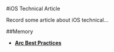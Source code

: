 

#iOS Technical Article

Record some article about iOS technical...

##Memory 

* [**Arc Best Practices**](http://amattn.com/p/arc_best_practices.html)

